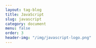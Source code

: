```yaml
---
layout: tag-blog
title: JavaScript
slug: javascript
category: document
menu: false
order: 3
header-img: "/img/javascript-logo.png"
---
```

